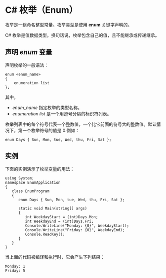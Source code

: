 
# C# 枚举（Enum）

枚举是一组命名整型常量。枚举类型是使用 **enum** 关键字声明的。

C# 枚举是值数据类型。换句话说，枚举包含自己的值，且不能继承或传递继承。

## 声明 _enum_ 变量

声明枚举的一般语法：

```
enum <enum_name>
{ 
    enumeration list 
};

```

其中，

*   _enum_name_ 指定枚举的类型名称。
*   _enumeration list_ 是一个用逗号分隔的标识符列表。

枚举列表中的每个符号代表一个整数值，一个比它前面的符号大的整数值。默认情况下，第一个枚举符号的值是 0.例如：

```
enum Days { Sun, Mon, tue, Wed, thu, Fri, Sat };

```

## 实例

下面的实例演示了枚举变量的用法：

```
using System;
namespace EnumApplication
{
   class EnumProgram
   {
      enum Days { Sun, Mon, tue, Wed, thu, Fri, Sat };

      static void Main(string[] args)
      {
         int WeekdayStart = (int)Days.Mon;
         int WeekdayEnd = (int)Days.Fri;
         Console.WriteLine("Monday: {0}", WeekdayStart);
         Console.WriteLine("Friday: {0}", WeekdayEnd);
         Console.ReadKey();
      }
   }
}

```

当上面的代码被编译和执行时，它会产生下列结果：

```
Monday: 1
Friday: 5

```

